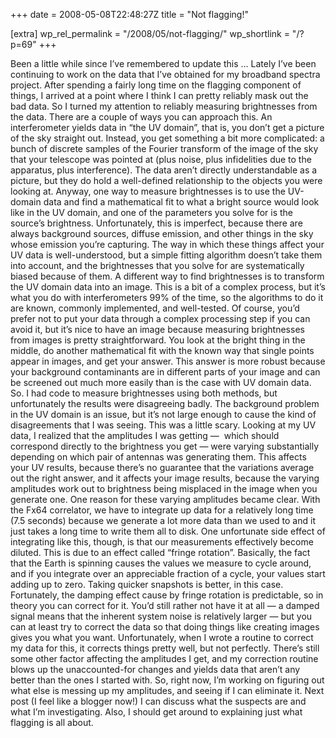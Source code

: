 +++
date = 2008-05-08T22:48:27Z
title = "Not flagging!"

[extra]
wp_rel_permalink = "/2008/05/not-flagging/"
wp_shortlink = "/?p=69"
+++

Been a little while since I’ve remembered to update this …  Lately I’ve been
continuing to work on the data that I’ve obtained for my broadband spectra
project. After spending a fairly long time on the flagging component of
things, I arrived at a point where I think I can pretty reliably mask out the
bad data. So I turned my attention to reliably measuring brightnesses from the
data.  There are a couple of ways you can approach this. An interferometer
yields data in “the UV domain”, that is, you don’t get a picture of the sky
straight out. Instead, you get something a bit more complicated: a bunch of
discrete samples of the Fourier transform of the image of the sky that your
telescope was pointed at (plus noise, plus infidelities due to the apparatus,
plus interference). The data aren’t directly understandable as a picture, but
they do hold a well-defined relationship to the objects you were looking at.
Anyway, one way to measure brightnesses is to use the UV-domain data and find
a mathematical fit to what a bright source would look like in the UV domain,
and one of the parameters you solve for is the source’s brightness.
Unfortunately, this is imperfect, because there are always background sources,
diffuse emission, and other things in the sky whose emission you’re capturing.
The way in which these things affect your UV data is well-understood, but a
simple fitting algorithm doesn’t take them into account, and the brightnesses
that you solve for are systematically biased because of them.  A different way
to find brightnesses is to transform the UV domain data into an image. This is
a bit of a complex process, but it’s what you do with interferometers 99% of
the time, so the algorithms to do it are known, commonly implemented, and
well-tested. Of course, you’d prefer not to put your data through a complex
processing step if you can avoid it, but it’s nice to have an image because
measuring brightnesses from images is pretty straightforward. You look at the
bright thing in the middle, do another mathematical fit with the known way
that single points appear in images, and get your answer. This answer is more
robust because your background contaminants are in different parts of your
image and can be screened out much more easily than is the case with UV domain
data.  So. I had code to measure brightnesses using both methods, but
unfortunately the results were disagreeing badly. The background problem in
the UV domain is an issue, but it’s not large enough to cause the kind of
disagreements that I was seeing. This was a little scary.  Looking at my UV
data, I realized that the amplitudes I was getting —  which should correspond
directly to the brightness you get — were varying substantially depending on
which pair of antennas was generating them. This affects your UV results,
because there’s no guarantee that the variations average out the right answer,
and it affects your image results, because the varying amplitudes work out to
brightness being misplaced in the image when you generate one.  One reason for
these varying amplitudes became clear. With the Fx64 correlator, we have to
integrate up data for a relatively long time (7.5 seconds) because we generate
a lot more data than we used to and it just takes a long time to write them
all to disk. One unfortunate side effect of integrating like this, though, is
that our measurements effectively become diluted. This is due to an effect
called “fringe rotation”. Basically, the fact that the Earth is spinning
causes the values we measure to cycle around, and if you integrate over an
appreciable fraction of a cycle, your values start adding up to zero. Taking
quicker snapshots is better, in this case.  Fortunately, the damping effect
cause by fringe rotation is predictable, so in theory you can correct for it.
You’d still rather not have it at all — a damped signal means that the
inherent system noise is relatively larger — but you can at least try to
correct the data so that doing things like creating images gives you what you
want.  Unfortunately, when I wrote a routine to correct my data for this, it
corrects things pretty well, but not perfectly. There’s still some other
factor affecting the amplitudes I get, and my correction routine blows up the
unaccounted-for changes and yields data that aren’t any better than the ones I
started with.  So, right now, I’m working on figuring out what else is messing
up my amplitudes, and seeing if I can eliminate it. Next post (I feel like a
blogger now!) I can discuss what the suspects are and what I’m investigating.
Also, I should get around to explaining just what flagging is all about.
